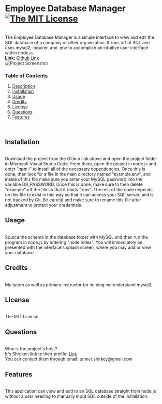 <h1 id='description'>Employee Database Manager <a href="https://opensource.org/licenses/MIT"><img alt="The MIT License" src="https://img.shields.io/badge/License-MIT-yellow.svg" /></a></h1><br />The Employee Database Manager is a simple interface to view and edit the SQL database of a company or other organization. It runs off of SQL and uses mysql2, inquirer, and .env to accomplish an intuitive user interface within node.js.<br /><strong>Link:</strong> <a href=https://github.com/Shrcker/Employee-Manager>Github Link</a><br /><img src=./images/employee-demo alt="Project Screenshot" /><br /><h3>Table of Contents</h3><ol><li><a href="#description"><span>Description</span></a></li><li><a href="#installation"><span>Installation</span></a></li><li><a href="#usage"><span>Usage</span></a></li><li><a href="#credits"><span>Credits</span></a></li><li><a href="#license"><span>License</span></a></li><li><a href="#questions"><span>Questions</span></a></li><li><a href="#features"><span>Features</span></a></li></ol><br /><h2 id='installation'> Installation</h2><br />Download the project from the Github link above and open the project folder in Microsoft Visual Studio Code. From there, open the project in node.js and enter "npm i" to install all of the necessary dependencies. Once this is done, then look for a file in the main directory named "example.env", and inside of this file make sure you enter your MySQL password into the variable DB_PASSWORD. Once this is done, make sure to then delete "example" off the file so that it reads ".env". The rest of the code depends on this file to exist in this way so that it can access your SQL server, and is not tracked by Git. Be careful and make sure to rename this file after adjustment to protect your credentials.<br /><h2 id='usage'> Usage</h2><br /> Source the schema in the database folder with MySQL and then run the program in node.js by entering "node index". You will immediately be presented with the interface's splash screen, where you may add or view your database.<br /><h2 id='credits'> Credits</h2><br /> My tutors as well as primary instructor for helping me understand mysql2.<br /><h2 id='license'> License</h2><br /> The MIT License<br /><h2 id='questions'> Questions</h2><br /> Who is the project's host?<br />It's Shrcker; link to their profile: <a href="https://www.github.com/Shrcker">Link</a><br /> You can contact them through email: tanner.shirkey@gmail.com<br /><h2 id='features'> Features</h2><br />This application can view and add to an SQL database straight from node.js without a user needing to manually input SQL outside of the installation.

